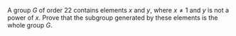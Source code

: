 A group $G$ of order $22$ contains elements $x$ and $y$, where $x\not =1$ and $y$ is not a power of $x$. Prove that the subgroup generated by these elements is the whole group $G$.